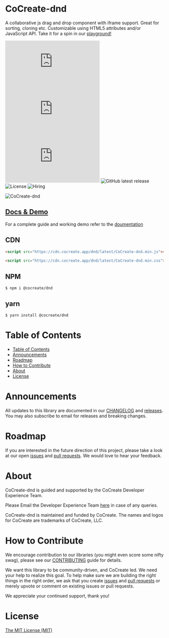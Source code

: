 # CoCreate-dnd

A collaborative js drag and drop component with iframe support. Great for sorting, cloning etc. Customizable using HTML5 attributes and/or JavaScript API. Take it for a spin in our [playground!](https://cocreate.app/docs/dnd)

![minified](https://img.badgesize.io/https://cdn.cocreate.app/dnd/latest/CoCreate-dnd.min.js?style=flat-square&label=minified&color=orange)
![gzip](https://img.badgesize.io/https://cdn.cocreate.app/dnd/latest/CoCreate-dnd.min.js?compression=gzip&style=flat-square&label=gzip&color=yellow)
![brotli](https://img.badgesize.io/https://cdn.cocreate.app/dnd/latest/CoCreate-dnd.min.js?compression=brotli&style=flat-square&label=brotli)
![GitHub latest release](https://img.shields.io/github/v/release/CoCreate-app/CoCreate-dnd?style=flat-square)
![License](https://img.shields.io/github/license/CoCreate-app/CoCreate-dnd?style=flat-square)
![Hiring](https://img.shields.io/static/v1?style=flat-square&label=&message=Hiring&color=blueviolet)

![CoCreate-dnd](https://cdn.cocreate.app/docs/CoCreate-dnd.gif)

## [Docs & Demo](https://cocreate.app/docs/dnd)

For a complete guide and working demo refer to the [doumentation](https://cocreate.app/docs/dnd)

## CDN

```html
<script src="https://cdn.cocreate.app/dnd/latest/CoCreate-dnd.min.js"></script>
```

```html
<script src="https://cdn.cocreate.app/dnd/latest/CoCreate-dnd.min.css"></script>
```

## NPM

```shell
$ npm i @cocreate/dnd
```

## yarn

```shell
$ yarn install @cocreate/dnd
```

# Table of Contents

- [Table of Contents](#table-of-contents)
- [Announcements](#announcements)
- [Roadmap](#roadmap)
- [How to Contribute](#how-to-contribute)
- [About](#about)
- [License](#license)

<a name="announcements"></a>

# Announcements

All updates to this library are documented in our [CHANGELOG](https://github.com/CoCreate-app/CoCreate-dnd/blob/master/CHANGELOG.md) and [releases](https://github.com/CoCreate-app/CoCreate-dnd/releases). You may also subscribe to email for releases and breaking changes.

<a name="roadmap"></a>

# Roadmap

If you are interested in the future direction of this project, please take a look at our open [issues](https://github.com/CoCreate-app/CoCreate-dnd/issues) and [pull requests](https://github.com/CoCreate-app/CoCreate-dnd/pulls). We would love to hear your feedback.

<a name="about"></a>

# About

CoCreate-dnd is guided and supported by the CoCreate Developer Experience Team.

Please Email the Developer Experience Team [here](mailto:develop@cocreate.app) in case of any queries.

CoCreate-dnd is maintained and funded by CoCreate. The names and logos for CoCreate are trademarks of CoCreate, LLC.

<a name="contribute"></a>

# How to Contribute

We encourage contribution to our libraries (you might even score some nifty swag), please see our [CONTRIBUTING](https://github.com/CoCreate-app/CoCreate-dnd/blob/master/CONTRIBUTING.md) guide for details.

We want this library to be community-driven, and CoCreate led. We need your help to realize this goal. To help make sure we are building the right things in the right order, we ask that you create [issues](https://github.com/CoCreate-app/CoCreate-dnd/issues) and [pull requests](https://github.com/CoCreate-app/CoCreate-dnd/pulls) or merely upvote or comment on existing issues or pull requests.

We appreciate your continued support, thank you!


# License

[The MIT License (MIT)](https://github.com/CoCreate-app/CoCreate-dnd/blob/master/LICENSE)
